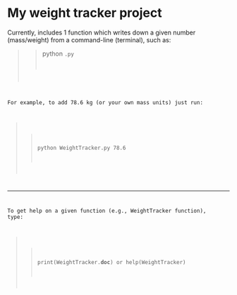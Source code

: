 # My weight tracker project

Currently, includes 1 function which writes down a given number (mass/weight) from a command-line (terminal), such as:

>> python <code name>.py <Number>

For example, to add 78.6 kg (or your own mass units) just run:

>> python WeightTracker.py 78.6

----

To get help on a given function (e.g., WeightTracker function), type:

>> print(WeightTracker.__doc__)
or
>> help(WeightTracker)


